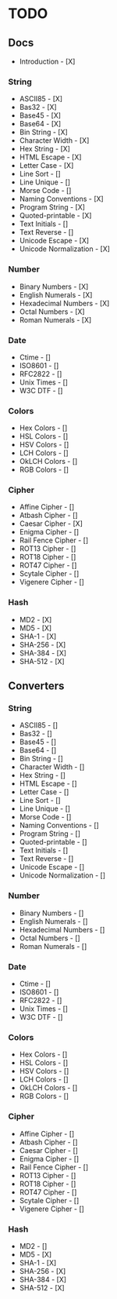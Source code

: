 # TODO

## Docs

- Introduction - [X]

### String

- ASCII85 - [X]
- Bas32 - [X]
- Base45 - [X]
- Base64 - [X]
- Bin String - [X]
- Character Width - [X]
- Hex String - [X]
- HTML Escape - [X]
- Letter Case - [X]
- Line Sort - []
- Line Unique - []
- Morse Code - []
- Naming Conventions - [X]
- Program String - [X]
- Quoted-printable - [X]
- Text Initials - []
- Text Reverse - []
- Unicode Escape - [X]
- Unicode Normalization - [X]

### Number

- Binary Numbers - [X]
- English Numerals - [X]
- Hexadecimal Numbers - [X]
- Octal Numbers - [X]
- Roman Numerals - [X]

### Date

- Ctime - []
- ISO8601 - []
- RFC2822 - []
- Unix Times - []
- W3C DTF - []

### Colors

- Hex Colors - []
- HSL Colors - []
- HSV Colors - []
- LCH Colors - []
- OkLCH Colors - []
- RGB Colors - []

### Cipher

- Affine Cipher - []
- Atbash Cipher - []
- Caesar Cipher - [X]
- Enigma Cipher - []
- Rail Fence Cipher - []
- ROT13 Cipher - []
- ROT18 Cipher - []
- ROT47 Cipher - []
- Scytale Cipher - []
- Vigenere Cipher - []

### Hash

- MD2 - [X]
- MD5 - [X]
- SHA-1 - [X]
- SHA-256 - [X]
- SHA-384 - [X]
- SHA-512 - [X]

## Converters

### String

- ASCII85 - []
- Bas32 - []
- Base45 - []
- Base64 - []
- Bin String - []
- Character Width - []
- Hex String - []
- HTML Escape - []
- Letter Case - []
- Line Sort - []
- Line Unique - []
- Morse Code - []
- Naming Conventions - []
- Program String - []
- Quoted-printable - []
- Text Initials - []
- Text Reverse - []
- Unicode Escape - []
- Unicode Normalization - []

### Number

- Binary Numbers - []
- English Numerals - []
- Hexadecimal Numbers - []
- Octal Numbers - []
- Roman Numerals - []

### Date

- Ctime - []
- ISO8601 - []
- RFC2822 - []
- Unix Times - []
- W3C DTF - []

### Colors

- Hex Colors - []
- HSL Colors - []
- HSV Colors - []
- LCH Colors - []
- OkLCH Colors - []
- RGB Colors - []

### Cipher

- Affine Cipher - []
- Atbash Cipher - []
- Caesar Cipher - []
- Enigma Cipher - []
- Rail Fence Cipher - []
- ROT13 Cipher - []
- ROT18 Cipher - []
- ROT47 Cipher - []
- Scytale Cipher - []
- Vigenere Cipher - []

### Hash

- MD2 - []
- MD5 - [X]
- SHA-1 - [X]
- SHA-256 - [X]
- SHA-384 - [X]
- SHA-512 - [X]

